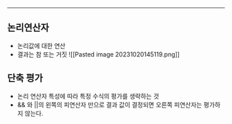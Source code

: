 
---

## 논리연산자

- 논리값에 대한 연산
- 결과는 참 또는 거짓
![[Pasted image 20231020145119.png]]

## 단축 평가

- 논리 연산자 특성에 따라 특정 수식의 평가를 생략하는 것
- && 와 ||의 왼쪽의 피연산자 만으로 결과 값이 결정되면 오른쪽 피연산자는 평가하지 않는다.